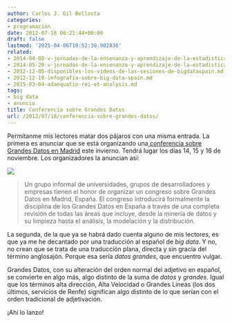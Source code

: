 ```yaml
---
author: Carlos J. Gil Bellosta
categories:
- programación
date: 2012-07-18 06:21:44+00:00
draft: false
lastmod: '2025-04-06T18:52:38.902836'
related:
- 2014-04-08-v-jornadas-de-la-ensenanza-y-aprendizaje-de-la-estadistica-y-la-investigacion-operativa.md
- 2014-05-20-v-jornadas-de-la-ensenanza-y-aprendizaje-de-la-estadistica-y-la-investigacion-operativa-2.md
- 2012-12-05-disponibles-los-videos-de-las-sesiones-de-bigdataspain.md
- 2012-12-18-infografia-sobre-big-data-spain.md
- 2015-03-04-adaequatio-rei-et-analysis.md
tags:
- big data
- anuncio
title: Conferencia sobre Grandes Datos
url: /2012/07/18/conferencia-sobre-grandes-datos/
---
```


Permítanme mis lectores matar dos pájaros con una misma entrada. La primera es anunciar que se está organizando una[ conferencia sobre Grandes Datos en Madrid](http://www.bigdataspain.com/) este invierno. Tendrá lugar los días 14, 15 y 16 de noviembre. Los organizadores la anuncian así:

[![](/wp-uploads/2012/07/logo_big_data_spain.png#center)
](/wp-uploads/2012/07/logo_big_data_spain.png#center)

>Un grupo informal de universidades, grupos de desarrolladores y empresas tienen el honor de organizar un congreso sobre Grandes Datos en Madrid, España. El congreso introducirá formalmente la disciplina de los Grandes Datos en España a través de una completa revisión de todas las áreas que incluye, desde la minería de datos y su limpieza hasta el análisis, la modelación y la distribución.

La segunda, de la que ya se habrá dado cuenta alguno de mis lectores, es que ya me he decantado por una traducción al español de _big data_. Y no, no crean que se trata de una traducción plana, directa y sin gracia del término anglosajón. Porque esa sería _datos grandes_, que encuentro vulgar.

Grandes Datos, con su alteración del orden normal del adjetivo en español, se convierte en algo más, algo distinto de la suma de _datos_ y _grandes_. Igual que los términos alta dirección, Alta Velocidad o Grandes Líneas (los dos últimos, servicios de Renfe) significan algo distinto de lo que serían con el orden tradicional de adjetivación.

¡Ahí lo lanzo!